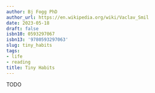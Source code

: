 ```yaml
---
author: Bj Fogg PhD
author_url: https://en.wikipedia.org/wiki/Vaclav_Smil
date: 2023-05-18
draft: false
isbn10: 0593297067
isbn13: '9780593297063'
slug: tiny_habits
tags:
- life
- reading
title: Tiny Habits
---
```


TODO
